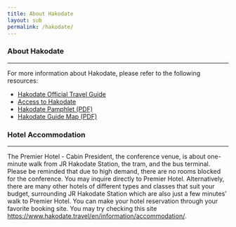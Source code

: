 ```yaml
---
title: About Hakodate
layout: sub
permalink: /hakodate/
---
```


<h3>About Hakodate</h3>
<hr/>

<p>For more information about Hakodate, please refer to the following resources:</p>

<ul>
  <li><a href="https://www.hakodate.travel/en/" target="_blank">Hakodate Official Travel Guide</a></li>
  <li><a href="https://www.hakodate.travel/en/information/access/" target="_blank">Access to Hakodate</a></li>
  <li><a href="http://cyber-science.org/2025/assets/hakodate/en_tabijikan_spread.pdf" target="_blank">Hakodate Pamphlet (PDF)</a></li>
  <li><a href="http://cyber-science.org/2025/assets/hakodate/guide_map_en.pdf" target="_blank">Hakodate Guide Map (PDF)</a></li>
</ul>

<h3>Hotel Accommodation</h3>
<hr/>
The Premier Hotel - Cabin President, the conference venue, is about one-minute walk from JR Hakodate Station, the tram, and the bus terminal. Please be reminded that due to high demand, there are no rooms blocked for the conference. You may inquire directly to Premier Hotel.
Alternatively, there are many other hotels of different types and classes that suit your budget, surrounding JR Hakodate Station which are also just a few minutes’ walk to Premier Hotel. You can make your hotel reservation through your favorite booking site.
You may try checking this site <a href="https://www.hakodate.travel/en/information/accommodation/" target="_blank">https://www.hakodate.travel/en/information/accommodation/</a>.
